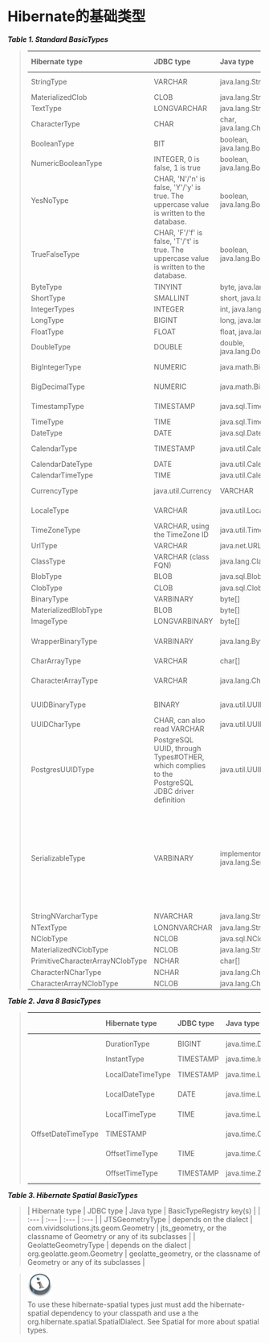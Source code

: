# Hibernate的基础类型

_**Table 1. Standard BasicTypes**_

> | Hibernate type | JDBC type | Java type | BasicTypeRegistry key\(s\) |
> | :--- | :--- | :--- | :--- |
> | StringType | VARCHAR | java.lang.String | string, java.lang.String |
> | MaterializedClob | CLOB | java.lang.String | materialized\_clob |
> | TextType | LONGVARCHAR | java.lang.String | text |
> | CharacterType | CHAR | char, java.lang.Character | char, java.lang.Character |
> | BooleanType | BIT | boolean, java.lang.Boolean | boolean, java.lang.Boolean |
> | NumericBooleanType | INTEGER, 0 is false, 1 is true | boolean, java.lang.Boolean | numeric\_boolean |
> | YesNoType | CHAR, 'N'/'n' is false, 'Y'/'y' is true. The uppercase value is written to the database. | boolean, java.lang.Boolean | yes\_no |
> | TrueFalseType | CHAR, 'F'/'f' is false, 'T'/'t' is true. The uppercase value is written to the database. | boolean, java.lang.Boolean | true\_false |
> | ByteType | TINYINT | byte, java.lang.Byte | byte, java.lang.Byte |
> | ShortType | SMALLINT | short, java.lang.Short | short, java.lang.Short |
> | IntegerTypes | INTEGER | int, java.lang.Integer | int, java.lang.Integer |
> | LongType | BIGINT | long, java.lang.Long | long, java.lang.Long |
> | FloatType | FLOAT | float, java.lang.Float | float, java.lang.Float |
> | DoubleType | DOUBLE | double, java.lang.Double | double, java.lang.Double |
> | BigIntegerType | NUMERIC | java.math.BigInteger | big\_integer, java.math.BigInteger |
> | BigDecimalType | NUMERIC | java.math.BigDecimal | big\_decimal, java.math.bigDecimal |
> | TimestampType | TIMESTAMP | java.sql.Timestamp | timestamp, java.sql.Timestamp |
> | TimeType | TIME | java.sql.Time | time, java.sql.Time |
> | DateType | DATE | java.sql.Date | date, java.sql.Date |
> | CalendarType | TIMESTAMP | java.util.Calendar | calendar, java.util.Calendar |
> | CalendarDateType | DATE | java.util.Calendar | calendar\_date |
> | CalendarTimeType | TIME | java.util.Calendar | calendar\_time |
> | CurrencyType | java.util.Currency | VARCHAR | currency, java.util.Currency |
> | LocaleType | VARCHAR | java.util.Locale | locale, java.utility.locale |
> | TimeZoneType | VARCHAR, using the TimeZone ID | java.util.TimeZone | timezone, java.util.TimeZone |
> | UrlType | VARCHAR | java.net.URL | url, java.net.URL |
> | ClassType | VARCHAR \(class FQN\) | java.lang.Class | class, java.lang.Class |
> | BlobType | BLOB | java.sql.Blob | blob, java.sql.Blob |
> | ClobType | CLOB | java.sql.Clob | clob, java.sql.Clob |
> | BinaryType | VARBINARY | byte\[\] | binary, byte\[\] |
> | MaterializedBlobType | BLOB | byte\[\] | materized\_blob |
> | ImageType | LONGVARBINARY | byte\[\] | image |
> | WrapperBinaryType | VARBINARY | java.lang.Byte\[\] | wrapper-binary, Byte\[\], java.lang.Byte\[\] |
> | CharArrayType | VARCHAR | char\[\] | characters, char\[\] |
> | CharacterArrayType | VARCHAR | java.lang.Character\[\] | wrapper-characters, Character\[\], java.lang.Character\[\] |
> | UUIDBinaryType | BINARY | java.util.UUID | uuid-binary, java.util.UUID |
> | UUIDCharType | CHAR, can also read VARCHAR | java.util.UUID | uuid-char |
> | PostgresUUIDType | PostgreSQL UUID, through Types\#OTHER, which complies to the PostgreSQL JDBC driver definition | java.util.UUID | pg-uuid |
> | SerializableType | VARBINARY | implementors of java.lang.Serializable | Unlike the other value types, multiple instances of this type are registered. It is registered once under java.io.Serializable, and registered under the specific java.io.Serializable implementation class names. |
> | StringNVarcharType | NVARCHAR | java.lang.String | nstring |
> | NTextType | LONGNVARCHAR | java.lang.String | ntext |
> | NClobType | NCLOB | java.sql.NClob | nclob, java.sql.NClob |
> | MaterializedNClobType | NCLOB | java.lang.String | materialized\_nclob |
> | PrimitiveCharacterArrayNClobType | NCHAR | char\[\] | N/A |
> | CharacterNCharType | NCHAR | java.lang.Character | ncharacter |
> | CharacterArrayNClobType | NCLOB | java.lang.Character\[\] | N/A |

_**Table 2. Java 8 BasicTypes**_

> |  | Hibernate type | JDBC type | Java type | BasicTypeRegistry key\(s\) |
> | :--- | :--- | :--- | :--- | :--- |
> |  | DurationType | BIGINT | java.time.Duration | Duration, java.time.Duration |
> |  | InstantType | TIMESTAMP | java.time.Instant | Instant, java.time.Instant |
> |  | LocalDateTimeType | TIMESTAMP | java.time.LocalDateTime | LocalDateTime, java.time.LocalDateTime |
> |  | LocalDateType | DATE | java.time.LocalDate | LocalDate, java.time.LocalDate |
> |  | LocalTimeType | TIME | java.time.LocalTime | LocalTime, java.time.LocalTime |
> | OffsetDateTimeType | TIMESTAMP |  | java.time.OffsetDateTime | OffsetDateTime, java.time.OffsetDateTime |
> |  | OffsetTimeType | TIME | java.time.OffsetTime | OffsetTime, java.time.OffsetTime |
> |  | OffsetTimeType | TIMESTAMP | java.time.ZonedDateTime | ZonedDateTime, java.time.ZonedDateTime |

_**Table 3. Hibernate Spatial BasicTypes**_

>| Hibernate type | JDBC type | Java type | BasicTypeRegistry key\(s\) |
| :--- | :--- | :--- | :--- |
| JTSGeometryType | depends on the dialect | com.vividsolutions.jts.geom.Geometry | jts\_geometry, or the classname of Geometry or any of its subclasses |
| GeolatteGeometryType | depends on the dialect | org.geolatte.geom.Geometry | geolatte\_geometry, or the classname of Geometry or any of its subclasses |

> ![](/Book/images/org/hibernate/docbook/note.png)  
> To use these hibernate-spatial types just must add the hibernate-spatial dependency to your classpath and use a the org.hibernate.spatial.SpatialDialect. See Spatial for more about spatial types.




